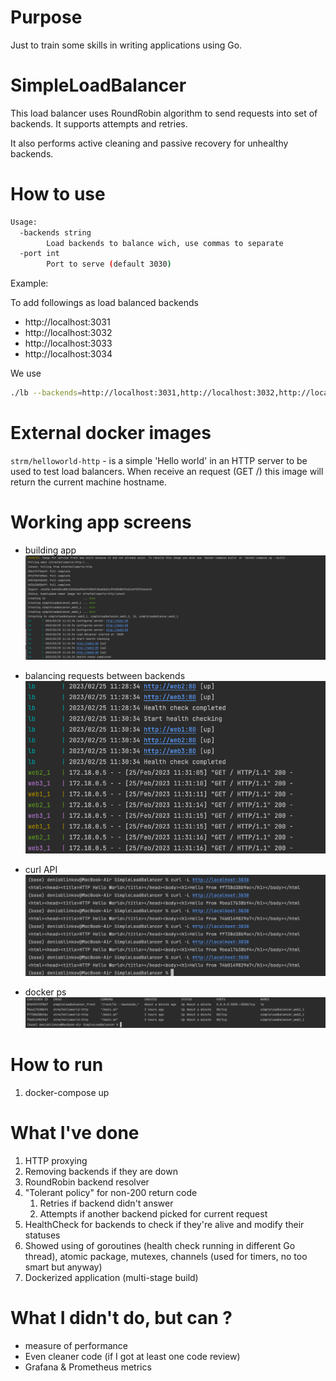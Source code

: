 # Purpose
Just to train some skills in writing applications using Go.

# SimpleLoadBalancer
This load balancer uses RoundRobin algorithm to send requests into set of backends. It supports attempts and retries.

It also performs active cleaning and passive recovery for unhealthy backends.

# How to use
```bash
Usage:
  -backends string
        Load backends to balance wich, use commas to separate
  -port int
        Port to serve (default 3030)
```

Example:

To add followings as load balanced backends
- http://localhost:3031
- http://localhost:3032
- http://localhost:3033
- http://localhost:3034

We use
```bash
./lb --backends=http://localhost:3031,http://localhost:3032,http://localhost:3033,http://localhost:3034
```

# External docker images
`strm/helloworld-http` -  is a simple 'Hello world' in an HTTP server to be used to test load balancers. When receive an request (GET /) this image will return the current machine hostname.

# Working app screens
- building app
![img.png](./images/img1.png)

- balancing requests between backends
![img.png](./images/img2.png)

- curl API
![img.png](./images/img3.png)

- docker ps
![img.png](./images/img4.png)

# How to run
1. docker-compose up

# What I've done
1. HTTP proxying
2. Removing backends if they are down
3. RoundRobin backend resolver
4. "Tolerant policy" for non-200 return code
   1. Retries if backend didn't answer
   2. Attempts if another backend picked for current request
5. HealthCheck for backends to check if they're alive and modify their statuses 
6. Showed using of goroutines (health check running in different Go thread), atomic package, mutexes, channels (used for timers, no too smart but anyway)
7. Dockerized application (multi-stage build)

# What I didn't do, but can ?
- measure of performance
- Even cleaner code (if I got at least one code review)
- Grafana & Prometheus metrics